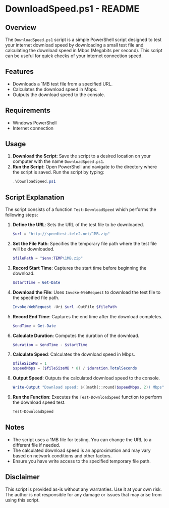 # DownloadSpeed.ps1 - README

## Overview
The `DownloadSpeed.ps1` script is a simple PowerShell script designed to test your internet download speed by downloading a small test file and calculating the download speed in Mbps (Megabits per second). This script can be useful for quick checks of your internet connection speed.

## Features
- Downloads a 1MB test file from a specified URL.
- Calculates the download speed in Mbps.
- Outputs the download speed to the console.

## Requirements
- Windows PowerShell
- Internet connection

## Usage
1. **Download the Script**: Save the script to a desired location on your computer with the name `DownloadSpeed.ps1`.
2. **Run the Script**: Open PowerShell and navigate to the directory where the script is saved. Run the script by typing:
   ```powershell
   .\DownloadSpeed.ps1
   ```

## Script Explanation
The script consists of a function `Test-DownloadSpeed` which performs the following steps:

1. **Define the URL**: Sets the URL of the test file to be downloaded.
   ```powershell
   $url = "http://speedtest.tele2.net/1MB.zip"
   ```
   
2. **Set the File Path**: Specifies the temporary file path where the test file will be downloaded.
   ```powershell
   $filePath = "$env:TEMP\1MB.zip"
   ```

3. **Record Start Time**: Captures the start time before beginning the download.
   ```powershell
   $startTime = Get-Date
   ```

4. **Download the File**: Uses `Invoke-WebRequest` to download the test file to the specified file path.
   ```powershell
   Invoke-WebRequest -Uri $url -OutFile $filePath
   ```

5. **Record End Time**: Captures the end time after the download completes.
   ```powershell
   $endTime = Get-Date
   ```

6. **Calculate Duration**: Computes the duration of the download.
   ```powershell
   $duration = $endTime - $startTime
   ```

7. **Calculate Speed**: Calculates the download speed in Mbps.
   ```powershell
   $fileSizeMB = 1
   $speedMbps = ($fileSizeMB * 8) / $duration.TotalSeconds
   ```

8. **Output Speed**: Outputs the calculated download speed to the console.
   ```powershell
   Write-Output "Download speed: $([math]::round($speedMbps, 2)) Mbps"
   ```

9. **Run the Function**: Executes the `Test-DownloadSpeed` function to perform the download speed test.
   ```powershell
   Test-DownloadSpeed
   ```

## Notes
- The script uses a 1MB file for testing. You can change the URL to a different file if needed.
- The calculated download speed is an approximation and may vary based on network conditions and other factors.
- Ensure you have write access to the specified temporary file path.

## Disclaimer
This script is provided as-is without any warranties. Use it at your own risk. The author is not responsible for any damage or issues that may arise from using this script.
